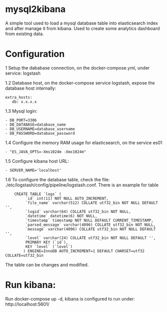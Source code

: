 # mysql2kibana

A simple tool used to load a mysql database table into elasticsearch index and after manage it from kibana. Used to create some analytics dashboard from existing data.

# Configuration
1 Setup the dababase connection, on the docker-compose.yml, under service: logstash

1.2 Database host, on the docker-compose service logstash, expose the database host internally: 

    extra_hosts:
       db: x.x.x.x
       
1.3 Mysql login: 
    
    - DB_PORT=3306
    - DB_DATABASE=database_name
    - DB_USERNAME=database_username
    - DB_PASSWORD=database_password
    
1.4 Configure the memory RAM usage for elasticsearch, on the service es01

    - "ES_JAVA_OPTS=-Xms1024m -Xmx1024m"
    
1.5 Configure kibana host URL:
    
    - SERVER_NAME='localhost'
    
1.6 To configure the database table, check the file: ./etc/logstash/config/pipeline/logstash.conf. There is an example for table

        CREATE TABLE `logs` (
             `id` int(11) NOT NULL AUTO_INCREMENT,
             `file_name` varchar(512) COLLATE utf32_bin NOT NULL DEFAULT '',
             `logid` varchar(64) COLLATE utf32_bin NOT NULL,
             `datetime` datetime(6) NOT NULL,
             `timestamp` timestamp NOT NULL DEFAULT CURRENT_TIMESTAMP,
             `parsed_message` varchar(4096) COLLATE utf32_bin NOT NULL,
             `message` varchar(4096) COLLATE utf32_bin NOT NULL DEFAULT '',
             `level` varchar(24) COLLATE utf32_bin NOT NULL DEFAULT '',
             PRIMARY KEY (`id`),
             KEY `level` (`level`)
            ) ENGINE=InnoDB AUTO_INCREMENT=1 DEFAULT CHARSET=utf32 COLLATE=utf32_bin

The table can be changes and modified.
 
    
# Run kibana:
Run docker-compose up -d,  kibana is configured to run under: http://localhost:5601/




